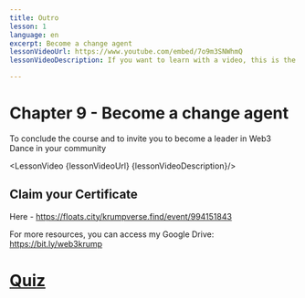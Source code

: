 ```yaml
---
title: Outro
lesson: 1
language: en
excerpt: Become a change agent
lessonVideoUrl: https://www.youtube.com/embed/7o9m3SNWhmQ 
lessonVideoDescription: If you want to learn with a video, this is the way to do it.

---
```


<script>
  import LessonVideo from '$lib/components/atoms/LessonVideo.svelte';   
</script>

# Chapter 9 - Become a change agent

To conclude the course and to invite you to become a leader in Web3 Dance in your community

<LessonVideo {lessonVideoUrl} {lessonVideoDescription}/>

## Claim your Certificate

Here - https://floats.city/krumpverse.find/event/994151843

For more resources, you can access my Google Drive:
https://bit.ly/web3krump

# <a href="https://ywmjophlf3h.typeform.com/to/V5QJJFwC">Quiz</a>
